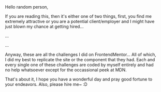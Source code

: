 Hello random person,

If you are reading this, then it's either one of two things, first, you find me extremely attractive or you are a potential client/employer and
I might have just blown my chance at getting hired...

...

...

Anyway, these are all the challenges I did on FrontendMentor... All of which, I did my best to replicate the site or the component that they had.
Each and every single one of these challenges are coded by myself entirely and had no help whatsoever except for the occassional peek at MDN.

That's about it, I hope you have a wonderful day and pray good fortune to your endeavors. Also, please hire me~ :D
